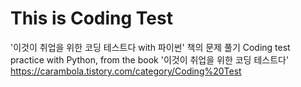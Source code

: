 # This is Coding Test

'이것이 취업을 위한 코딩 테스트다 with 파이썬' 책의 문제 풀기 
Coding test practice with Python, from the book '이것이 취업을 위한 코딩 테스트다'
https://carambola.tistory.com/category/Coding%20Test
